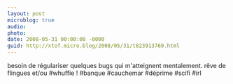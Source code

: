 ```yaml
---
layout: post
microblog: true
audio: 
photo: 
date: 2008-05-31 00:00:00 -0000
guid: http://xtof.micro.blog/2008/05/31/t823913769.html
---
```

besoin de régulariser quelques bugs qui m'atteignent mentalement. rêve de flingues et/ou #whuffie ! #banque #cauchemar #déprime #scifi #irl
